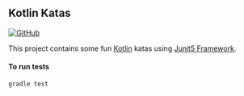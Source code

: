 Kotlin Katas
----------------------------

[![GitHub](https://github.com/josdem/kotlin-katas/actions/workflows/main.yml/badge.svg)](https://github.com/josdem/kotlin-katas/actions)

This project contains some fun [Kotlin](https://kotlinlang.org/) katas using [Junit5 Framework](https://junit.org/junit5/).

#### To run tests

```bash
gradle test
```

